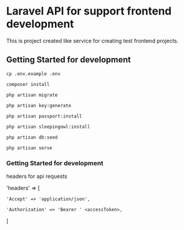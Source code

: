# Laravel API for support frontend development

This is project created like service for creating test frontend projects.


## Getting Started for development

```
cp .env.example .env
```

```
composer install
```

```
php artisan migrate
```

```
php artisan key:generate
```

```
php artisan passport:install
```

```
php artisan sleepingowl:install
```

```
php artisan db:seed
```

```
php artisan serve
```
### Getting Started for development

headers for api requests

'headers' => [

    'Accept' => 'application/json',

    'Authorization' => 'Bearer ' <accessToken>,

]

